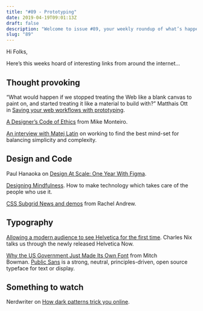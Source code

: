 ```yaml
---
title: "#89 - Prototyping"
date: 2019-04-19T09:01:13Z
draft: false
description: "Welcome to issue #89, your weekly roundup of what’s happening in design, code and typography."
slug: "89"
---
```


Hi Folks,

Here’s this weeks hoard of interesting links from around the internet...

## Thought provoking

“What would happen if we stopped treating the Web like a blank canvas to paint on, and started treating it like a material to build with?” Matthais Ott in [Saving your web workflows with prototyping](https://matthiasott.com/articles/saving-your-web-workflows-with-prototyping).

[A Designer’s Code of Ethics](https://muledesign.com/2017/07/a-designers-code-of-ethics) from Mike Monteiro.

[An interview with Matej Latin](http://designdecode.org/article.php?p=matej-latin) on working to find the best mind-set for balancing simplicity and complexity.

## Design and Code

Paul Hanaoka on [Design At Scale: One Year With Figma](https://www.smashingmagazine.com/2019/04/design-scale-figma/).

[Designing Mindfulness](https://www.designingmindfulness.com/). How to make technology which takes care of the people who use it.

[CSS Subgrid News and demos](https://rachelandrew.co.uk/archives/2019/04/16/css-subgrid-news-and-demos/) from Rachel Andrew.

## Typography

[Allowing a modern audience to see Helvetica for the first time](https://www.itsnicethat.com/features/monotype-charles-nix-helvetica-now-graphic-design-090419). Charles Nix talks us through the newly released Helvetica Now.

[Why the US Government Just Made Its Own Font](https://motherboard.vice.com/en_us/article/evy4wj/why-the-us-government-just-made-its-own-font) from Mitch Bowman. [Public Sans](https://github.com/uswds/public-sans) is a strong, neutral, principles-driven, open source typeface for text or display.

## Something to watch

Nerdwriter on [How dark patterns trick you online](https://youtu.be/kxkrdLI6e6M).
